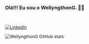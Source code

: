 ### Olá!!! Eu sou o WellyngthonG. ✌🏽
<br/>

[![LinkedIn](https://img.shields.io/badge/LinkedIn-0077B5?style=for-the-badge&logo=linkedin&logoColor=white)](https://www.linkedin.com/in/wellingtongs/)


![WellyngthonG GitHub stats](https://github-readme-stats.vercel.app/api?username=WellyngthonG&show_icons=true&theme=radical)
